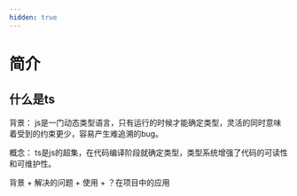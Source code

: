 ```yaml
---
hidden: true
---
```

# 简介

## 什么是ts

背景： js是一门动态类型语言，只有运行的时候才能确定类型，灵活的同时意味着受到的约束更少，容易产生难追溯的bug。

概念： ts是js的超集，在代码编译阶段就确定类型，类型系统增强了代码的可读性和可维护性。

背景 + 解决的问题 + 使用 + ？在项目中的应用
